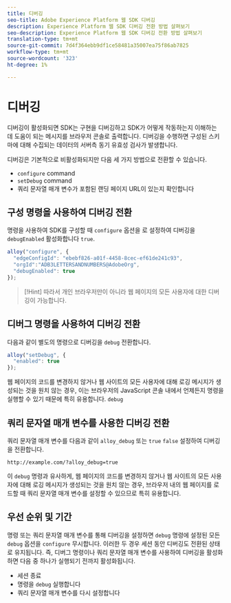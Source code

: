 ```yaml
---
title: 디버깅
seo-title: Adobe Experience Platform 웹 SDK 디버깅
description: Experience Platform 웹 SDK 디버깅 전환 방법 살펴보기
seo-description: Experience Platform 웹 SDK 디버깅 전환 방법 살펴보기
translation-type: tm+mt
source-git-commit: 7d4f364ebb9df1ce58481a35007ea75f86ab7825
workflow-type: tm+mt
source-wordcount: '323'
ht-degree: 1%

---
```



# 디버깅

디버깅이 활성화되면 SDK는 구현을 디버깅하고 SDK가 어떻게 작동하는지 이해하는 데 도움이 되는 메시지를 브라우저 콘솔로 출력합니다. 디버깅을 수행하면 구성된 스키마에 대해 수집되는 데이터의 서버측 동기 유효성 검사가 발생합니다.

디버깅은 기본적으로 비활성화되지만 다음 세 가지 방법으로 전환할 수 있습니다.

* `configure` command
* `setDebug` command
* 쿼리 문자열 매개 변수가 포함된 랜딩 페이지 URL이 있는지 확인합니다

## 구성 명령을 사용하여 디버깅 전환

명령을 사용하여 SDK를 구성할 때 `configure` 옵션을 로 설정하여 디버깅을 `debugEnabled` 활성화합니다 `true`.

```javascript
alloy("configure", {
  "edgeConfigId": "ebebf826-a01f-4458-8cec-ef61de241c93",
  "orgId":"ADB3LETTERSANDNUMBERS@AdobeOrg",
  "debugEnabled": true
});
```

>[!Hint]
>따라서 개인 브라우저만이 아니라 웹 페이지의 모든 사용자에 대한 디버깅이 가능합니다.

## 디버그 명령을 사용하여 디버깅 전환

다음과 같이 별도의 명령으로 디버깅을 `debug` 전환합니다.

```javascript
alloy("setDebug", {
  "enabled": true
});
```

웹 페이지의 코드를 변경하지 않거나 웹 사이트의 모든 사용자에 대해 로깅 메시지가 생성되는 것을 원치 않는 경우, 이는 브라우저의 JavaScript 콘솔 내에서 언제든지 명령을 실행할 수 있기 때문에 특히 유용합니다. `debug`

## 쿼리 문자열 매개 변수를 사용한 디버깅 전환

쿼리 문자열 매개 변수를 다음과 같이 `alloy_debug` 또는 `true` `false` 설정하여 디버깅을 전환합니다.

```HTTP
http://example.com/?alloy_debug=true
```

이 `debug` 명령과 유사하게, 웹 페이지의 코드를 변경하지 않거나 웹 사이트의 모든 사용자에 대해 로깅 메시지가 생성되는 것을 원치 않는 경우, 브라우저 내의 웹 페이지를 로드할 때 쿼리 문자열 매개 변수를 설정할 수 있으므로 특히 유용합니다.

## 우선 순위 및 기간

명령 또는 쿼리 문자열 매개 변수를 통해 디버깅을 설정하면 `debug` 명령에 설정된 모든 `debug` 옵션을 `configure` 무시합니다. 이러한 두 경우 세션 동안 디버깅도 전환된 상태로 유지됩니다. 즉, 디버그 명령이나 쿼리 문자열 매개 변수를 사용하여 디버깅을 활성화하면 다음 중 하나가 실행되기 전까지 활성화됩니다.

* 세션 종료
* 명령을 `debug` 실행합니다
* 쿼리 문자열 매개 변수를 다시 설정합니다
